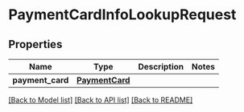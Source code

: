 # PaymentCardInfoLookupRequest

## Properties
Name | Type | Description | Notes
------------ | ------------- | ------------- | -------------
**payment_card** | [**PaymentCard**](PaymentCard.md) |  | 

[[Back to Model list]](../README.md#documentation-for-models) [[Back to API list]](../README.md#documentation-for-api-endpoints) [[Back to README]](../README.md)


